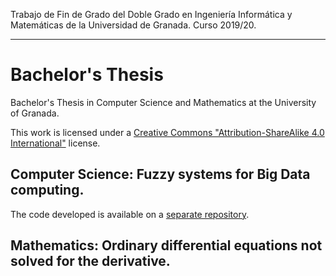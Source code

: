 Trabajo de Fin de Grado del Doble Grado en Ingeniería Informática y Matemáticas de la Universidad de Granada. Curso 2019/20.

----

# Bachelor's Thesis

Bachelor's Thesis in Computer Science and Mathematics at the University of Granada.

This work is licensed under a [Creative Commons
"Attribution-ShareAlike 4.0 International"](http://creativecommons.org/licenses/by-sa/4.0/) license.

## Computer Science: Fuzzy systems for Big Data computing.

The code developed is available on a [separate repository](https://github.com/antcc/fuzzyspark).

## Mathematics: Ordinary differential equations not solved for the derivative.
